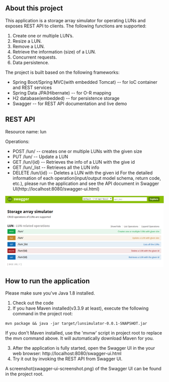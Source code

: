 
## About this project
This application is a storage array simulator for operating LUNs and exposes REST API to clients.  The following functions are supported:
  1. Create one or multiple LUN’s.
  2. Resize a LUN.
  3. Remove a LUN.
  4. Retrieve the information (size) of a LUN.
  5. Concurrent requests.
  6. Data persistence.

The project is built based on the following frameworks: 
  * Spring Boot/Spring MVC(with embedded Tomcat) -- for IoC container and REST services
  * Spring Data JPA(Hibernate) -- for O-R mapping
  * H2 database(embedded) -- for persistence storage
  * Swagger -- for REST API documentation and live demo 


## REST API
Resource name: lun

Operations:
  * POST /lun/ -- creates one or multiple LUNs with the given size
  * PUT /lun/ -- Update a LUN
  * GET /lun/{id} -- Retrieves the info of a LUN with the give id
  * GET /lun/_list -- Retrieves all the LUN info
  * DELETE /lun/{id} -- Deletes a LUN with the given id
For the detailed information of each operation(input/output model schema, return code, etc.), please run the application and see the API document in Swagger UI(http://localhost:8080/swagger-ui.html)

![Lun Simulator Swagger UI](https://raw.githubusercontent.com/mengqhai/appbasement/master/lunsimulator/swagger-ui-screenshot.png)

## How to run the application
Please make sure you've Java 1.8 installed.
1. Check out the code
2. If you have Maven installed(v3.3.9 at least), execute the following command in the project root:
```
mvn package && java -jar target/lunsimulator-0.0.1-SNAPSHOT.jar
```
   If you don't Maven installed, use the 'mvnw' script in project root to replace the mvn command above.  It will automatically download Maven for you.
   
3. After the application is fully started, open the Swagger UI in the your web browser: http://localhost:8080/swagger-ui.html
4. Try it out by invoking the REST API from Swagger UI.

A screenshot(swagger-ui-screenshot.png) of the Swagger UI can be found in the project root.


